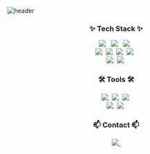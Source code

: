 ![header](https://capsule-render.vercel.app/api?type=waving&color=A9D0F5&height=200&section=header&text=Jiwon%20Shin&fontSize=50&fontColor=FBFBEF&fontAlignY=40&descAlign=63&animation=fadeIn)


<!--내용 부분-->
<h3 align="center">✨ Tech Stack ✨</h3>
<div align="center">
  <img src="https://img.shields.io/badge/html5-E34F26?style=for-the-badge&logo=html5&logoColor=white"/> &nbsp
  <img src="https://img.shields.io/badge/css3-1572B6?style=for-the-badge&logo=css3&logoColor=white"/> &nbsp
  <img src="https://img.shields.io/badge/javascript-F7DF1E?style=for-the-badge&logo=javascript&logoColor=black"/ > &nbsp
</div>

<div align="center">
  <img src="https://img.shields.io/badge/typescript-%23007ACC.svg?style=for-the-badge&logo=typescript&logoColor=white" />&nbsp
  <img src="https://img.shields.io/badge/tailwindcss-%2338B2AC.svg?style=for-the-badge&logo=tailwind-css&logoColor=white" />&nbsp
  <img src="https://img.shields.io/badge/dart-%230175C2.svg?style=for-the-badge&logo=dart&logoColor=white" />&nbsp
  <img src="https://img.shields.io/badge/python-3776AB?style=for-the-badge&logo=python&logoColor=white" /> &nbsp
</div>

<div align="center">
  <img src="https://img.shields.io/badge/react-20232a.svg?style=for-the-badge&logo=react&logoColor=61DAFB" />&nbsp
  <img src="https://img.shields.io/badge/Flutter-%2302569B.svg?style=for-the-badge&logo=Flutter&logoColor=white" />&nbsp
</div>

<h3 align="center">🛠 Tools 🛠</h3>
<div align="center">
  <img src="https://img.shields.io/badge/git-F05033.svg?style=for-the-badge&logo=git&logoColor=white" />&nbsp
  <img src="https://img.shields.io/badge/github-181717.svg?style=for-the-badge&logo=github&logoColor=white" />&nbsp
  <img src="https://img.shields.io/badge/Notion-F3F3F3.svg?style=for-the-badge&logo=notion&logoColor=black" />&nbsp
</div>

<div align="center">
  <img src="https://img.shields.io/badge/VSCode-2C2C32.svg?style=for-the-badge&logo=visual-studio-code&logoColor=22ABF3" />&nbsp
  <img src="https://img.shields.io/badge/figma-F24E1E.svg?style=for-the-badge&logo=figma&logoColor=white" />&nbsp
</div>

<h3 align="center">📫 Contact 📫</h3>
<div align="center">
  <a href="mailto:shinji53059@gmail.com">
    <img
      src="https://img.shields.io/badge/Gmail-D14836.svg?style=for-the-badge&logo=gmail&logoColor=white"/>&nbsp
  </a>
</div>
